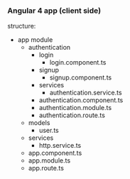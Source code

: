 ### Angular 4 app (client side)

structure:
- app module 
  - authentication	
    - login
      - login.component.ts
    - signup
      - signup.component.ts
    - services
      - authentication.service.ts
    - authentication.component.ts
    - authentication.module.ts
    - authentication.route.ts
  - models
    - user.ts
  - services
    - http.service.ts
  - app.component.ts
  - app.module.ts
  - app.route.ts
